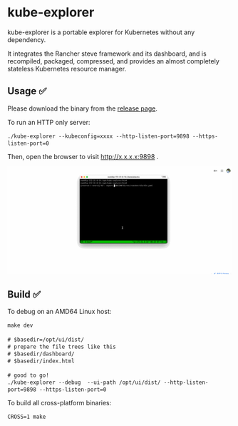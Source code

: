 # kube-explorer

kube-explorer is a portable explorer for Kubernetes without any dependency.

It integrates the Rancher steve framework and its dashboard, and is recompiled, packaged, compressed, and provides an almost completely stateless Kubernetes resource manager.

## Usage ✅

Please download the binary from the [release page](https://github.com/cnrancher/kube-explorer/releases).

To run an HTTP only server:

```
./kube-explorer --kubeconfig=xxxx --http-listen-port=9898 --https-listen-port=0
```

Then, open the browser to visit http://x.x.x.x:9898 .

![](docs/assets/kube-explorer-record.gif)

## Build ✅

To debug on an AMD64 Linux host:

```
make dev

# $basedir=/opt/ui/dist/
# prepare the file trees like this
# $basedir/dashboard/
# $basedir/index.html

# good to go!
./kube-explorer --debug  --ui-path /opt/ui/dist/ --http-listen-port=9898 --https-listen-port=0
```

To build all cross-platform binaries:

```
CROSS=1 make
```
